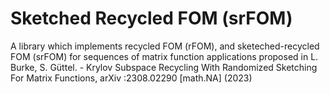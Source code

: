 # Sketched Recycled FOM (srFOM) 

A library which implements recycled FOM (rFOM), and sketeched-recycled FOM (srFOM) for sequences of matrix function applications proposed in L. Burke, S. Güttel. - Krylov Subspace Recycling With Randomized Sketching For Matrix Functions, arXiv :2308.02290 [math.NA] (2023)
